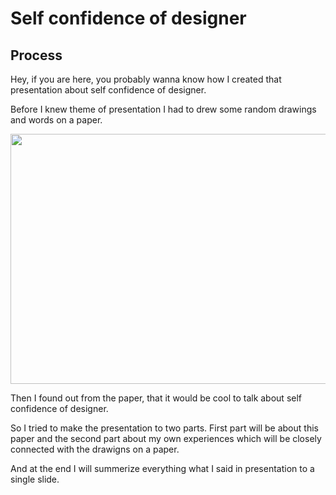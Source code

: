 # Self confidence of designer
## Process

Hey, if you are here, you probably wanna know how I created that presentation about self confidence of designer.

Before I knew theme of presentation I had to drew some random drawings and words on a paper.


<img src="images/paper – storytelling.jpeg" 
     width="550" 
     height="400" />

Then I found out from the paper, that it would be cool to talk about self confidence of designer.

So I tried to make the presentation to two parts. First part will be about this paper and the second part about my own experiences which will be closely connected with the drawigns on a paper. 

And at the end I will summerize everything what I said in presentation to a single slide. 
